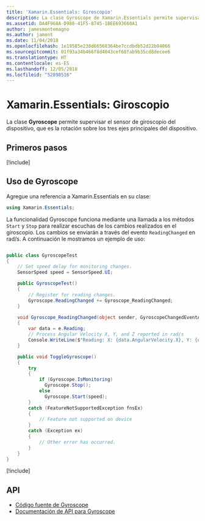 ```yaml
---
title: 'Xamarin.Essentials: Giroscopio'
description: La clase Gyroscope de Xamarin.Essentials permite supervisar el sensor de giroscopio del dispositivo, que mide la rotación sobre los tres ejes principales del dispositivo.
ms.assetid: DA4F968A-D988-41F5-8745-1BEE693660A1
author: jamesmontemagno
ms.author: jamont
ms.date: 11/04/2018
ms.openlocfilehash: 1e19585e238d66568364be7ccdbdb52d22b04066
ms.sourcegitcommit: 01f93a34b466f8d4043cef68fab9b35cd8decee6
ms.translationtype: HT
ms.contentlocale: es-ES
ms.lasthandoff: 12/05/2018
ms.locfileid: "52898516"
---
```

# <a name="xamarinessentials-gyroscope"></a>Xamarin.Essentials: Giroscopio

La clase **Gyroscope** permite supervisar el sensor de giroscopio del dispositivo, que es la rotación sobre los tres ejes principales del dispositivo.

## <a name="get-started"></a>Primeros pasos

[!include[](~/essentials/includes/get-started.md)]

## <a name="using-gyroscope"></a>Uso de Gyroscope

Agregue una referencia a Xamarin.Essentials en su clase:

```csharp
using Xamarin.Essentials;
```

La funcionalidad Gyroscope funciona mediante una llamada a los métodos `Start` y `Stop` para realizar escuchas de los cambios realizados en el giroscopio. Los cambios se enviarán a través del evento `ReadingChanged` en rad/s. A continuación le mostramos un ejemplo de uso:

```csharp

public class GyroscopeTest
{
    // Set speed delay for monitoring changes.
    SensorSpeed speed = SensorSpeed.UI;

    public GyroscopeTest()
    {
        // Register for reading changes.
        Gyroscope.ReadingChanged += Gyroscope_ReadingChanged;
    }

    void Gyroscope_ReadingChanged(object sender, GyroscopeChangedEventArgs e)
    {
        var data = e.Reading;
        // Process Angular Velocity X, Y, and Z reported in rad/s
        Console.WriteLine($"Reading: X: {data.AngularVelocity.X}, Y: {data.AngularVelocity.Y}, Z: {data.AngularVelocity.Z}");
    }

    public void ToggleGyroscope()
    {
        try
        {
            if (Gyroscope.IsMonitoring)
              Gyroscope.Stop();
            else
              Gyroscope.Start(speed);
        }
        catch (FeatureNotSupportedException fnsEx)
        {
            // Feature not supported on device
        }
        catch (Exception ex)
        {
            // Other error has occurred.
        }
    }
}
```

[!include[](~/essentials/includes/sensor-speed.md)]

## <a name="api"></a>API

- [Código fuente de Gyroscope](https://github.com/xamarin/Essentials/tree/master/Xamarin.Essentials/Gyroscope)
- [Documentación de API para Gyroscope](xref:Xamarin.Essentials.Gyroscope)
